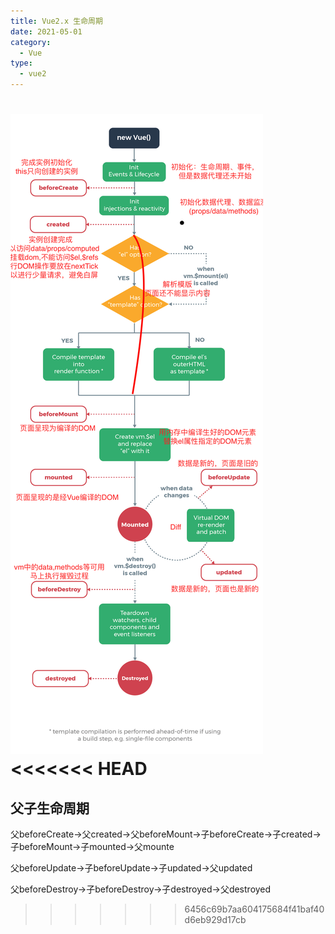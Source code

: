 ```yaml
---
title: Vue2.x 生命周期
date: 2021-05-01
category:
  - Vue
type:
  - vue2
---
```


![](./images/lifecycle.png)
<<<<<<< HEAD
=======

## 父子生命周期

父beforeCreate->父created->父beforeMount->子beforeCreate->子created->子beforeMount->子mounted->父mounte

父beforeUpdate->子beforeUpdate->子updated->父updated

父beforeDestroy->子beforeDestroy->子destroyed->父destroyed
>>>>>>> 6456c69b7aa604175684f41baf40d6eb929d17cb
